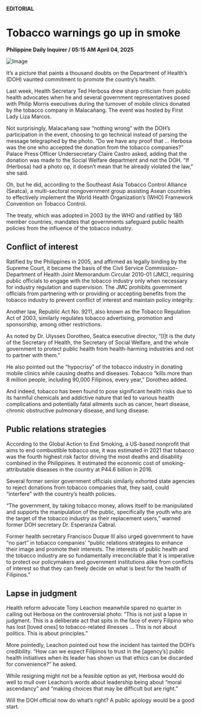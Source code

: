 **EDITORIAL**

# Tobacco warnings go up in smoke

****Philippine Daily Inquirer / 05:15 AM April 04, 2025****

![Image](https://raw.githubusercontent.com/github-jl14/scrapy_api/refs/heads/main/images/editorial04042025.png)

It’s a picture that paints a thousand doubts on the Department of Health’s (DOH) vaunted commitment to promote the country’s health.

Last week, Health Secretary Ted Herbosa drew sharp criticism from public health advocates when he and several government representatives posed with Philip Morris executives during the turnover of mobile clinics donated by the tobacco company in Malacañang. The event was hosted by First Lady Liza Marcos.

Not surprisingly, Malacañang saw “nothing wrong” with the DOH’s participation in the event, choosing to go technical instead of parsing the message telegraphed by the photo. “Do we have any proof that … Herbosa was the one who accepted the donation from the tobacco companies?” Palace Press Officer Undersecretary Claire Castro asked, adding that the donation was made to the Social Welfare department and not the DOH. “If (Herbosa) had a photo op, it doesn’t mean that he already violated the law,” she said.

Oh, but he did, according to the Southeast Asia Tobacco Control Alliance (Seatca), a multi-sectoral nongovernment group assisting Asean countries to effectively implement the World Health Organization’s (WHO) Framework Convention on Tobacco Control.

The treaty, which was adopted in 2003 by the WHO and ratified by 180 member countries, mandates that governments safeguard public health policies from the influence of the tobacco industry.  

## Conflict of interest

Ratified by the Philippines in 2005, and affirmed as legally binding by the Supreme Court, it became the basis of the Civil Service Commission-Department of Health Joint Memorandum Circular 2010-01 (JMC), requiring public officials to engage with the tobacco industry only when necessary for industry regulation and supervision. The JMC prohibits government officials from partnering with or providing or accepting benefits from the tobacco industry to prevent conflict of interest and maintain policy integrity.

Another law, Republic Act No. 9211, also known as the Tobacco Regulation Act of 2003, similarly regulates tobacco advertising, promotion and sponsorship, among other restrictions.

As noted by Dr. Ulysses Dorotheo, Seatca executive director, “[I]t is the duty of the Secretary of Health, the Secretary of Social Welfare, and the whole government to protect public health from health-harming industries and not to partner with them.”

He also pointed out the “hypocrisy” of the tobacco industry in donating mobile clinics while causing deaths and diseases. Tobacco “kills more than 8 million people, including 90,000 Filipinos, every year,” Dorotheo added.

And indeed, tobacco has been found to pose significant health risks due to its harmful chemicals and addictive nature that led to various health complications and potentially fatal ailments such as cancer, heart disease, chronic obstructive pulmonary disease, and lung disease. 

## Public relations strategies

According to the Global Action to End Smoking, a US-based nonprofit that aims to end combustible tobacco use, it was estimated in 2021 that tobacco was the fourth highest risk factor driving the most deaths and disability combined in the Philippines. It estimated the economic cost of smoking-attributable diseases in the country at P44.6 billion in 2016.

Several former senior government officials similarly exhorted state agencies to reject donations from tobacco companies that, they said, could “interfere” with the country’s health policies.

“The government, by taking tobacco money, allows itself to be manipulated and supports the manipulation of the public, specifically the youth who are the target of the tobacco industry as their replacement users,” warned former DOH secretary Dr. Esperanza Cabral. 

Former health secretary Francisco Duque III also urged government to have “no part” in tobacco companies’ “public relations strategies to enhance their image and promote their interests. The interests of public health and the tobacco industry are so fundamentally irreconcilable that it is imperative to protect our policymakers and government institutions alike from conflicts of interest so that they can freely decide on what is best for the health of Filipinos.”

## Lapse in judgment

Health reform advocate Tony Leachon meanwhile spared no quarter in calling out Herbosa on the controversial photo: “This is not just a lapse in judgment. This is a deliberate act that spits in the face of every Filipino who has lost [loved ones] to tobacco-related illnesses … This is not about politics. This is about principles.”

More pointedly, Leachon pointed out how the incident has tainted the DOH’s credibility. “How can we expect Filipinos to trust in the [agency’s] public health initiatives when its leader has shown us that ethics can be discarded for convenience?” he asked.

While resigning might not be a feasible option as yet, Herbosa would do well to mull over Leachon’s words about leadership being about “moral ascendancy” and “making choices that may be difficult but are right.”

Will the DOH official now do what’s right? A public apology would be a good start.
